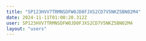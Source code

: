 ```yaml
---
title: "SP123HVV7TRMNSDFW0JD0FJXS2CD7V5NKZ5BN02M4"
date: 2024-11-11T01:00:20.312Z
user: SP123HVV7TRMNSDFW0JD0FJXS2CD7V5NKZ5BN02M4
layout: "users"
---
```

    